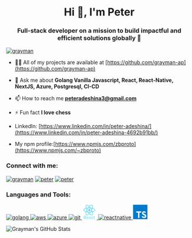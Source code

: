 <h1 align="center">Hi 👋, I'm Peter</h1>
<h3 align="center">Full-stack developer on a mission to build impactful and efficient solutions globally 🚀</h3>
<p align="left"> <a href="https://twitter.com/grayman" target="blank"><img src="https://img.shields.io/twitter/follow/grayman?logo=twitter&style=for-the-badge" alt="grayman" /></a> </p>

- 👨‍💻 All of my projects are available at [https://github.com/grayman-ap](https://github.com/grayman-ap)

- 💬 Ask me about **Golang Vanilla Javascript, React, React-Native, NextJS, Azure, Postgresql, CI-CD**

- 📫 How to reach me **peteradeshina3@gmail.com**

- ⚡ Fun fact **I love chess**

- LinkedIn: [https://www.linkedin.com/in/peter-adeshina/](https://www.linkedin.com/in/peter-adeshina-4692b91bb/)

- My npm profile:[https://www.npmjs.com/zbproto](https://www.npmjs.com/~zbproto)

<h3 align="left">Connect with me:</h3>
<p align="left">
<a href="https://twitter.com/grayman" target="blank"><img align="center" src="https://raw.githubusercontent.com/rahuldkjain/github-profile-readme-generator/master/src/images/icons/Social/twitter.svg" alt="grayman" height="30" width="40" /></a>
<a href="https://linkedin.com/in/peter-adeshina" target="blank"><img align="center" src="https://raw.githubusercontent.com/rahuldkjain/github-profile-readme-generator/master/src/images/icons/Social/linked-in-alt.svg" alt="peter" height="30" width="40" /></a>
<a href="https://stackoverflow.com/users/peter" target="blank"><img align="center" src="https://raw.githubusercontent.com/rahuldkjain/github-profile-readme-generator/master/src/images/icons/Social/stack-overflow.svg" alt="peter" height="30" width="40" /></a>

<h3 align="left">Languages and Tools:</h3>
<p align="left"> 
<a href="https://firebase.google.com/" target="_blank" rel="noreferrer"> <img src="https://www.svgrepo.com/show/355038/golang.svg" alt="golang" width="40" height="40"/> </a> 
<a href="https://firebase.google.com/" target="_blank" rel="noreferrer"> <img src="https://www.svgrepo.com/show/354791/amazon.svg" alt="aws" width="40" height="40"/> </a> 
<a href="https://firebase.google.com/" target="_blank" rel="noreferrer"> <img src="https://www.svgrepo.com/show/448274/azure.svg" alt="azure" width="40" height="40"/> </a> 
<a href="https://git-scm.com/" target="_blank" rel="noreferrer"> <img src="https://www.vectorlogo.zone/logos/git-scm/git-scm-icon.svg" alt="git" width="40" height="40"/> </a> 
<a href="https://reactjs.org/" target="_blank" rel="noreferrer"> <img src="https://raw.githubusercontent.com/devicons/devicon/master/icons/react/react-original-wordmark.svg" alt="react" width="40" height="40"/> </a> 
<a href="https://reactnative.dev/" target="_blank" rel="noreferrer"> <img src="https://reactnative.dev/img/header_logo.svg" alt="reactnative" width="40" height="40"/> </a> 
<a href="https://www.typescriptlang.org/" target="_blank" rel="noreferrer"> <img src="https://raw.githubusercontent.com/devicons/devicon/master/icons/typescript/typescript-original.svg" alt="typescript" width="40" height="40"/> </a> 

![Grayman's GitHub Stats](https://github-readme-streak-stats.herokuapp.com/?user=grayman-ap&show_icons=true&theme=dark)
